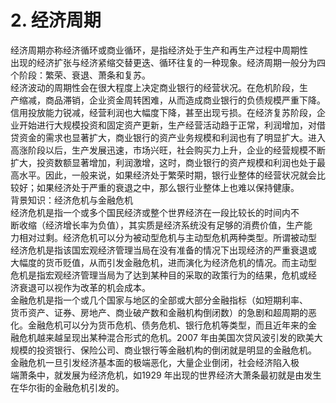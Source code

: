 # 2. 经济周期

经济周期亦称经济循环或商业循环，是指经济处于生产和再生产过程中周期性<br />
    出现的经济扩张与经济紧缩交替更迭、循环往复的一种现象。经济周期一般分为四<br />
    个阶段：繁荣、衰退、萧条和复苏。<br />
    经济波动的周期性会在很大程度上决定商业银行的经营状况。在危机阶段，生<br />
    产缩减，商品滞销，企业资金周转困难，从而造成商业银行的负债规模严重下降。<br />
    信用投放能力锐减，经营利润也大幅度下降，甚至出现亏损。在经济复苏阶段，企<br />
    业开始进行大规模投资和固定资产更新，生产经营活动趋于正常，利润增加，对借<br />
    贷资金的需求也显著扩大，商业银行的资产业务规模和利润也有了明显扩大。进入<br />
    高涨阶段以后，生产发展迅速，市场兴旺，社会购买力上升，企业的经营规模不断<br />
    扩大，投资数额显著增加，利润激增，这时，商业银行的资产规模和利润也处于最<br />
    高水平。因此，一般来说，如果经济处于繁荣时期，银行业整体的经营状况就会比<br />
    较好；如果经济处于严重的衰退之中，那么银行业整体上也难以保持健康。<br />
    背景知识：经济危机与金融危机<br />
    经济危机是指一个或多个国民经济或整个世界经济在一段比较长的时间内不<br />
    断收缩（经济增长率为负值），其实质是经济系统没有足够的消费价值，生产能<br />
    力相对过剩。经济危机可以分为被动型危机与主动型危机两种类型。所谓被动型<br />
    经济危机是指该国宏观经济管理当局在没有准备的情况下出现经济的严重衰退或<br />
    大幅度的货币贬值，从而引发金融危机，进而演化为经济危机的情况。而主动型<br />
    危机是指宏观经济管理当局为了达到某种目的采取的政策行为的结果，危机或经<br />
    济衰退可以视作为改革的机会成本。<br />
    金融危机是指一个或几个国家与地区的全部或大部分金融指标（如短期利率、<br />
    货币资产、证券、房地产、商业破产数和金融机构倒闭数）的急剧和超周期的恶<br />
    化。金融危机可以分为货币危机、债务危机、银行危机等类型，而且近年来的金<br />
    融危机越来越呈现出某种混合形式的危机。2007 年由美国次贷风波引发的欧美大<br />
    规模的投资银行、保险公司、商业银行等金融机构的倒闭就是明显的金融危机。<br />
    金融危机一旦引发经济基本面的极端恶化，大量企业倒闭，社会经济陷入极<br />
    端萧条中，就发展为经济危机，如1929 年出现的世界经济大萧条最初就是由发生<br />
  在华尔街的金融危机引发的。